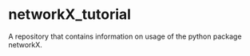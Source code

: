# networkX_tutorial
 A repository that contains information on usage of the python package networkX.
